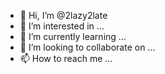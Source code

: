 - 👋 Hi, I’m @2lazy2late
- 👀 I’m interested in ...
- 🌱 I’m currently learning ...
- 💞️ I’m looking to collaborate on ...
- 📫 How to reach me ...

<!---
2lazy2late/2lazy2late is a ✨ special ✨ repository because its `README.md` (this file) appears on your GitHub profile.
You can click the Preview link to take a look at your changes.
--->
